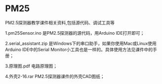 # PM25
PM2.5探测器教学课件相关资料,包括源代码、调试工具等

1.pm25Sensor.ino 是PM2.5探测器的源代码，用Arduino IDE打开即可；

2.serial_assistant.zip	是Windows下的串口助手，如果你使用Mac或Linux使用Arduino IDE中的Serial
Monitor小工具也是一样的。具体使用方法见课件中的手册；

3.原理图.pdf	电路原理图；

4.外壳2-16.rar	PM2.5探测器课件的外壳CAD图纸；
